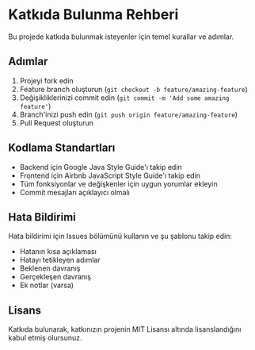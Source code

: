 # Katkıda Bulunma Rehberi

Bu projede katkıda bulunmak isteyenler için temel kurallar ve adımlar.

## Adımlar

1. Projeyi fork edin
2. Feature branch oluşturun (`git checkout -b feature/amazing-feature`)
3. Değişikliklerinizi commit edin (`git commit -m 'Add some amazing feature'`)
4. Branch'inizi push edin (`git push origin feature/amazing-feature`)
5. Pull Request oluşturun

## Kodlama Standartları

- Backend için Google Java Style Guide'ı takip edin
- Frontend için Airbnb JavaScript Style Guide'ı takip edin
- Tüm fonksiyonlar ve değişkenler için uygun yorumlar ekleyin
- Commit mesajları açıklayıcı olmalı

## Hata Bildirimi

Hata bildirimi için Issues bölümünü kullanın ve şu şablonu takip edin:

- Hatanın kısa açıklaması
- Hatayı tetikleyen adımlar
- Beklenen davranış
- Gerçekleşen davranış
- Ek notlar (varsa)

## Lisans

Katkıda bulunarak, katkınızın projenin MIT Lisansı altında lisanslandığını kabul etmiş olursunuz. 